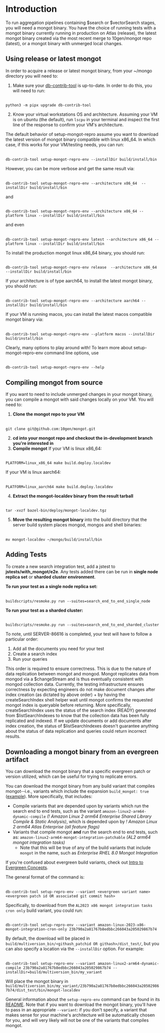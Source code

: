 # Introduction

To run aggregation pipelines containing $search or $vectorSearch stages, you will need a mongot binary. You have the choice of running tests with a mongot binary currently running in production on Atlas (release), the latest mongot binary created via the most recent merge to 10gen/mongot repo (latest), or a mongot binary with unmerged local changes.

## Using release or latest mongot

In order to acquire a release or latest mongot binary, from your ~/mongo directory you will need to:

1. Make sure your [db-contrib-tool](https://github.com/10gen/db-contrib-tool/tree/main) is up-to-date. In order to do this, you will need to run:

######

    python3 -m pipx upgrade db-contrib-tool

2. Know your virtual workstations OS and architecture. Assuming your VM is on ubuntu (the default), run `lscpu` in your terminal and inspect the first line of the response to confirm your VM's architecture.

The default behavior of setup-mongot-repro assume you want to download the latest version of mongot binary compatible with linux x86_64. In which case, if this works for your VM/testing needs, you can run:

######

    db-contrib-tool setup-mongot-repro-env --installDir build/install/bin

However, you can be more verbose and get the same result via:

######

    db-contrib-tool setup-mongot-repro-env --architecture x86_64  --installDir build/install/bin

and

######

    db-contrib-tool setup-mongot-repro-env --architecture x86_64 --platform linux --installDir build/install/bin

and even

######

    db-contrib-tool setup-mongot-repro-env latest --architecture x86_64 --platform linux --installDir build/install/bin

To install the production mongot linux x86_64 binary, you should run:

######

    db-contrib-tool setup-mongot-repro-env release  --architecture x86_64 --installDir build/install/bin

If your architecture is of type aarch64, to install the latest mongot binary, you should run:

######

    db-contrib-tool setup-mongot-repro-env --architecture aarch64 --installDir build/install/bin

If your VM is running macos, you can install the latest macos compatible mongot binary via:

######

    db-contrib-tool setup-mongot-repro-env --platform macos --installDir build/install/bin

Clearly, many options to play around with! To learn more about setup-mongot-repro-env command line options, use

######

    db-contrib-tool setup-mongot-repro-env --help

## Compiling mongot from source

If you want to need to include unmerged changes in your mongot binary, you can compile a mongot with said changes locally on your VM. You will need to:

1. **Clone the mongot repo to your VM**

######

    git clone git@github.com:10gen/mongot.git

2. **cd into your mongot repo and checkout the in-development branch you're interested in**
3. **Compile mongot**
   If your VM is linux x86_64:

######

    PLATFORM=linux_x86_64 make build.deploy.localdev

If your VM is linux aarch64:

######

    PLATFORM=linux_aarch64 make build.deploy.localdev

4. **Extract the mongot-localdev binary from the result tarball**

######

    tar -xvzf bazel-bin/deploy/mongot-localdev.tgz

5. **Move the resulting mongot binary** into the build directory that the server build system places mongod, mongos and shell binaries:

######

    mv mongot-localdev ~/mongo/build/install/bin

## Adding Tests

To create a new search integration test, add a jstest to **jstests/with_mongot/e2e**. Any tests added there can be run in **single node replica set** or **sharded cluster environment**.

**To run your test as a single node replica set:**

######

    buildscripts/resmoke.py run --suites=search_end_to_end_single_node

**To run your test as a sharded cluster:**

######

    buildscripts/resmoke.py run --suites=search_end_to_end_sharded_cluster

To note, until SERVER-86616 is completed, your test will have to follow a particular order:

1. Add all the documents you need for your test
2. Create a search index
3. Run your queries

This order is required to ensure correctness. This is due to the nature of data replication between mongot and mongod. Mongot replicates data from mongod via a $changeStream and is thus eventually consistent with mongod collection data. Currently, the testing infrastructure ensures correctness by expecting engineers do not make document changes after index creation (as dictated by above order) + by having the createSearchIndex shell helper wait until mongot confirms the requested mongot index is queryable before returning. More specifically, createSearchIndex uses the status of the search index (READY) generated from $listSearchIndexes to know that the collection data has been fully replicated and indexed. If we update documents or add documents after index creation, the status of $listSearchIndexes doesn't guarantee anything about the status of data replication and queries could return incorrect results.

## Downloading a mongot binary from an evergreen artifact

You can download the mongot binary that a specific evergreen patch or version utilized, which can be useful for trying to replicate errors.

You can download the mongot binary from any build variant that compiles mongot--i.e., variants which include the expansion `build_mongot: true` ([example](https://github.com/10gen/mongo/blob/848b5264be2d0f93d21ffe2e4058e810f8ea18f2/etc/evergreen_yml_components/variants/amazon/test_dev_master_branch_only.yml#L194)). More specifically, that includes:

- Compile variants that are depended upon by variants which run the search end to end tests, such as the variant `amazon-linux2-arm64-dynamic-compile` _(! Amazon Linux 2 arm64 Enterprise Shared Library Compile & Static Analysis)_, which is depended upon by _! Amazon Linux 2 arm64 Atlas Enterprise (all feature flags)_
- Variants that compile mongot **and** run the search end to end tests, such as: `amazon-linux2-arm64-mongot-integration-patchable` _(AL2 arm64 mongot integration tasks)_
  - Note that this will be true of any of the build variants that include `mongot` in the name, such as _Enterprise RHEL 8.0 Mongot Integration_

If you're confused about evergreen build variants, check out [Intro to Evergreen Concepts](https://docs.google.com/document/d/1kHi0YuzuRcMs1sRgXRRwy5-cSF4vasAT8lQjkg2hXCU/edit?usp=sharing).

The general format of the command is:

######

    db-contrib-tool setup-repro-env --variant <evergreen variant name> <evergreen patch id OR associated git commit hash>

Specifically, to download from the `AL2023 x86 mongot integration tasks cron only` build variant, you could run:

######

    db-contrib-tool setup-repro-env --variant amazon-linux-2023-x86-mongot-integration-cron-only 23b790a2a81767b8edbbc266043a205029867b74

By default, the download will be placed in `build/multiversion_bin/<githash_patchid OR githash>/dist_test/`, but you can also specify a location via the `--installDir` option. For example:

######

    db-contrib-tool setup-repro-env --variant amazon-linux2-arm64-dynamic-compile 23b790a2a81767b8edbbc266043a205029867b74 --installDir=build/multiversion_bin/my_variant

Will place the mongot binary in `build/multiversion_bin/my_variant/23b790a2a81767b8edbbc266043a205029867b74/dist_test/bin/mongot-localdev`

General information about the `setup-repro-env` command can be found in its [README](https://github.com/10gen/db-contrib-tool/blob/main/src/db_contrib_tool/setup_repro_env/README.md#setting-up-a-specific-mongodb-version). Note that if you want to download the mongot binary, you'll have to pass in an appropriate `--variant`: if you don't specify, a variant that makes sense for your machine's architecture will be automatically chosen for you, and will very likely will not be one of the variants that compiles mongot.
